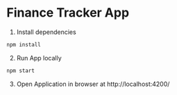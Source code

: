 # Finance Tracker App

1. Install dependencies
```sh
npm install
```

2. Run App locally
```sh
npm start
```

3. Open Application in browser at http://localhost:4200/
